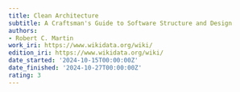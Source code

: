 ```yaml
---
title: Clean Architecture
subtitle: A Craftsman's Guide to Software Structure and Design
authors:
- Robert C. Martin
work_iri: https://www.wikidata.org/wiki/
edition_iri: https://www.wikidata.org/wiki/
date_started: '2024-10-15T00:00:00Z'
date_finished: '2024-10-27T00:00:00Z'
rating: 3
---
```


